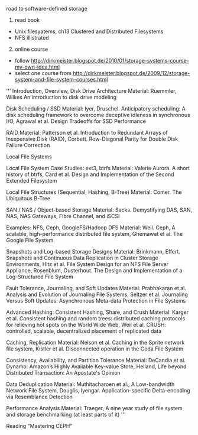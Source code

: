 road to software-defined storage

1. read book
- Unix filesyatems, ch13 Clustered and Distributed Filesystems
- NFS illistrated

2. online course
- follow http://dirkmeister.blogspot.de/2010/01/storage-systems-course-my-own-idea.html
- select one course from http://dirkmeister.blogspot.de/2009/12/storage-system-and-file-system-courses.html

'''
Introduction, Overview, Disk Drive Architecture
Material: Ruemmler, Wilkes An introduction to disk drive modeling

Disk Scheduling / SSD
Material: Iyer, Druschel. Anticipatory scheduling: A disk scheduling framework to overcome deceptive idleness in synchronous I/O, Agrawal et al. Design Tradeoffs for SSD Performance

RAID
Material: Patterson et al. Introduction to Redundant Arrays of Inexpensive Disk (RAID), Corbett. Row-Diagonal Parity for Double Disk Failure Correction

Local File Systems

Local File System Case Studies: ext3, btrfs
Material: Valerie Aurora. A short history of btrfs, Card et al. Design and Implementation of the Second Extended Filesystem

Local File Structures (Sequential, Hashing, B-Tree)
Material: Comer. The Ubiquitous B-Tree

SAN / NAS / Object-based Storage
Material: Sacks. Demystifying DAS, SAN, NAS, NAS Gateways, Fibre Channel, and iSCSI

Examples: NFS, Ceph, GoogleFS/Hadoop DFS
Material: Weil. Ceph, A scalable, high-performance distributed file system, Ghemawat et al. The Google File System

Snapshots and Log-based Storage Designs
Material: Brinkmann, Effert. Snapshots and Continuous Data Replication in Cluster Storage Environments, Hitz et al. File System Design for an NFS File Server Appliance, Rosenblum, Ousterhout. The Design and Implementation of a Log-Structured File System

Fault Tolerance, Journaling, and Soft Updates
Material: Prabhakaran et al. Analysis and Evolution of Journaling File Systems, Seltzer et al. Journaling Versus Soft Updates: Asynchronous Meta-data Protection in File Systems

Advanced Hashing: Consistent Hashing, Share, and Crush
Material: Karger et al. Consistent hashing and random trees: distributed caching protocols for relieving hot spots on the World Wide Web, Weil et al. CRUSH: controlled, scalable, decentralized placement of replicated data

Caching, Replication
Material: Nelson et al. Caching in the Sprite network file system, Kistler et al. Disconnected operation in the Coda File System

Consistency, Availability, and Partition Tolerance
Material: DeCandia et al. Dynamo: Amazon’s Highly Available Key-value Store, Helland, Life beyond Distributed Transaction: An Apostate's Opinion

Data Deduplication
Material: Muthitacharoen et al., A Low-bandwidth Network File System, Douglis, Iyengar. Application-specific Delta-encoding via Resemblance Detection

Performance Analysis
Material: Traeger, A nine year study of file system and storage benchmarking (at least parts of it)
'''

Reading "Mastering CEPH"
